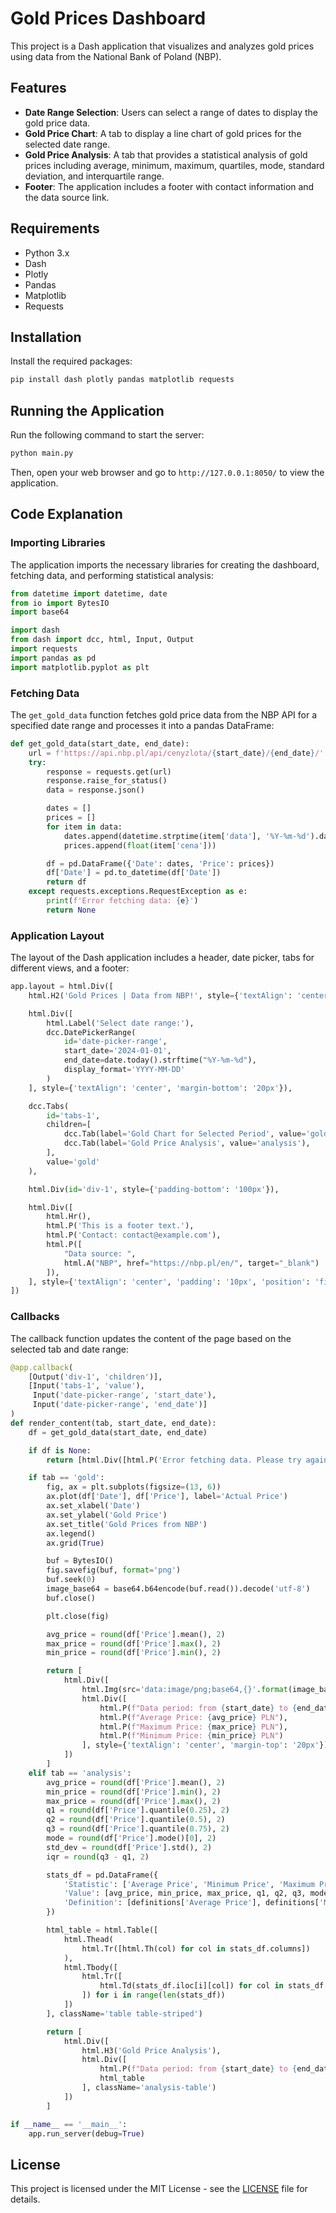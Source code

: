 # Gold Prices Dashboard

This project is a Dash application that visualizes and analyzes gold prices using data from the National Bank of Poland (NBP).

## Features

- **Date Range Selection**: Users can select a range of dates to display the gold price data.
- **Gold Price Chart**: A tab to display a line chart of gold prices for the selected date range.
- **Gold Price Analysis**: A tab that provides a statistical analysis of gold prices including average, minimum, maximum, quartiles, mode, standard deviation, and interquartile range.
- **Footer**: The application includes a footer with contact information and the data source link.

## Requirements

- Python 3.x
- Dash
- Plotly
- Pandas
- Matplotlib
- Requests

## Installation

Install the required packages:

```sh
pip install dash plotly pandas matplotlib requests
```

## Running the Application

Run the following command to start the server:

```sh
python main.py
```

Then, open your web browser and go to `http://127.0.0.1:8050/` to view the application.

## Code Explanation

### Importing Libraries

The application imports the necessary libraries for creating the dashboard, fetching data, and performing statistical analysis:

```python
from datetime import datetime, date
from io import BytesIO
import base64

import dash
from dash import dcc, html, Input, Output
import requests
import pandas as pd
import matplotlib.pyplot as plt
```

### Fetching Data

The `get_gold_data` function fetches gold price data from the NBP API for a specified date range and processes it into a pandas DataFrame:

```python
def get_gold_data(start_date, end_date):
    url = f'https://api.nbp.pl/api/cenyzlota/{start_date}/{end_date}/'
    try:
        response = requests.get(url)
        response.raise_for_status()
        data = response.json()

        dates = []
        prices = []
        for item in data:
            dates.append(datetime.strptime(item['data'], '%Y-%m-%d').date())
            prices.append(float(item['cena']))

        df = pd.DataFrame({'Date': dates, 'Price': prices})
        df['Date'] = pd.to_datetime(df['Date'])
        return df
    except requests.exceptions.RequestException as e:
        print(f'Error fetching data: {e}')
        return None
```

### Application Layout

The layout of the Dash application includes a header, date picker, tabs for different views, and a footer:

```python
app.layout = html.Div([
    html.H2('Gold Prices | Data from NBP!', style={'textAlign': 'center'}),

    html.Div([
        html.Label('Select date range:'),
        dcc.DatePickerRange(
            id='date-picker-range',
            start_date='2024-01-01',
            end_date=date.today().strftime("%Y-%m-%d"),
            display_format='YYYY-MM-DD'
        )
    ], style={'textAlign': 'center', 'margin-bottom': '20px'}),

    dcc.Tabs(
        id='tabs-1',
        children=[
            dcc.Tab(label='Gold Chart for Selected Period', value='gold'),
            dcc.Tab(label='Gold Price Analysis', value='analysis'),
        ],
        value='gold'
    ),

    html.Div(id='div-1', style={'padding-bottom': '100px'}),

    html.Div([
        html.Hr(),
        html.P('This is a footer text.'),
        html.P('Contact: contact@example.com'),
        html.P([
            "Data source: ",
            html.A("NBP", href="https://nbp.pl/en/", target="_blank")
        ]),
    ], style={'textAlign': 'center', 'padding': '10px', 'position': 'fixed', 'left': '0', 'bottom': '0', 'width': '100%', 'backgroundColor': '#f1f1f1', 'zIndex': '1000'})
])
```

### Callbacks

The callback function updates the content of the page based on the selected tab and date range:

```python
@app.callback(
    [Output('div-1', 'children')],
    [Input('tabs-1', 'value'),
     Input('date-picker-range', 'start_date'),
     Input('date-picker-range', 'end_date')]
)
def render_content(tab, start_date, end_date):
    df = get_gold_data(start_date, end_date)

    if df is None:
        return [html.Div([html.P('Error fetching data. Please try again later.')])]

    if tab == 'gold':
        fig, ax = plt.subplots(figsize=(13, 6))
        ax.plot(df['Date'], df['Price'], label='Actual Price')
        ax.set_xlabel('Date')
        ax.set_ylabel('Gold Price')
        ax.set_title('Gold Prices from NBP')
        ax.legend()
        ax.grid(True)

        buf = BytesIO()
        fig.savefig(buf, format='png')
        buf.seek(0)
        image_base64 = base64.b64encode(buf.read()).decode('utf-8')
        buf.close()

        plt.close(fig)

        avg_price = round(df['Price'].mean(), 2)
        max_price = round(df['Price'].max(), 2)
        min_price = round(df['Price'].min(), 2)

        return [
            html.Div([
                html.Img(src='data:image/png;base64,{}'.format(image_base64), style={'width': '100%'}),
                html.Div([
                    html.P(f"Data period: from {start_date} to {end_date}"),
                    html.P(f"Average Price: {avg_price} PLN"),
                    html.P(f"Maximum Price: {max_price} PLN"),
                    html.P(f"Minimum Price: {min_price} PLN")
                ], style={'textAlign': 'center', 'margin-top': '20px'})
            ])
        ]
    elif tab == 'analysis':
        avg_price = round(df['Price'].mean(), 2)
        min_price = round(df['Price'].min(), 2)
        max_price = round(df['Price'].max(), 2)
        q1 = round(df['Price'].quantile(0.25), 2)
        q2 = round(df['Price'].quantile(0.5), 2)
        q3 = round(df['Price'].quantile(0.75), 2)
        mode = round(df['Price'].mode()[0], 2)
        std_dev = round(df['Price'].std(), 2)
        iqr = round(q3 - q1, 2)

        stats_df = pd.DataFrame({
            'Statistic': ['Average Price', 'Minimum Price', 'Maximum Price', 'First Quartile', 'Median', 'Third Quartile', 'Mode', 'Standard Deviation', 'Interquartile Range'],
            'Value': [avg_price, min_price, max_price, q1, q2, q3, mode, std_dev, iqr],
            'Definition': [definitions['Average Price'], definitions['Minimum Price'], definitions['Maximum Price'], definitions['First Quartile'], definitions['Median'], definitions['Third Quartile'], definitions['Mode'], definitions['Standard Deviation'], definitions['Interquartile Range']]
        })

        html_table = html.Table([
            html.Thead(
                html.Tr([html.Th(col) for col in stats_df.columns])
            ),
            html.Tbody([
                html.Tr([
                    html.Td(stats_df.iloc[i][col]) for col in stats_df.columns
                ]) for i in range(len(stats_df))
            ])
        ], className='table table-striped')

        return [
            html.Div([
                html.H3('Gold Price Analysis'),
                html.Div([
                    html.P(f"Data period: from {start_date} to {end_date}"),
                    html_table
                ], className='analysis-table')
            ])
        ]

if __name__ == '__main__':
    app.run_server(debug=True)
```

## License

This project is licensed under the MIT License - see the [LICENSE](LICENSE) file for details.
```
